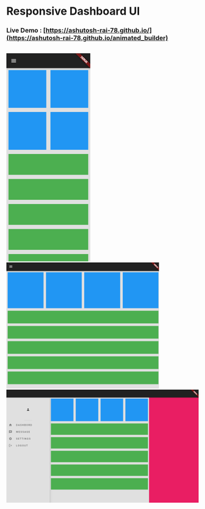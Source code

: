 # Responsive Dashboard UI
### **Live Demo** : [https://ashutosh-rai-78.github.io/](https://ashutosh-rai-78.github.io/animated_builder)

## 
<p float="left">
<img src="screenshots/S1.png" width="220">
<img src="screenshots/S2.png" width="400">

<img src="screenshots/S3.png" width="620">
</p>



